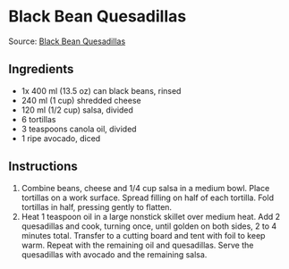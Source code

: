 # Black Bean Quesadillas #

Source: [Black Bean Quesadillas](http://www.eatingwell.com/recipe/250108/black-bean-quesadillas/)

## Ingredients ##
* 1x 400 ml (13.5 oz) can black beans, rinsed
* 240 ml (1 cup) shredded cheese
* 120 ml (1/2 cup) salsa, divided
* 6 tortillas
* 3 teaspoons canola oil, divided
* 1 ripe avocado, diced

## Instructions ##
1. Combine beans, cheese and 1/4 cup salsa in a medium bowl. Place tortillas on a work surface. Spread filling on half of each tortilla. Fold tortillas in half, pressing gently to flatten.
1. Heat 1 teaspoon oil in a large nonstick skillet over medium heat. Add 2 quesadillas and cook, turning once, until golden on both sides, 2 to 4 minutes total. Transfer to a cutting board and tent with foil to keep warm. Repeat with the remaining oil and quesadillas. Serve the quesadillas with avocado and the remaining salsa.
